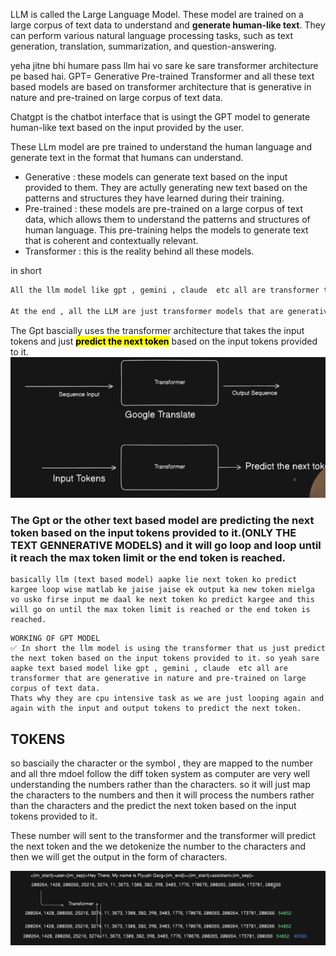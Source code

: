 
LLM is called the Large Language Model. These model are trained on a large corpus of text data to understand and **generate human-like text**. They can perform various natural language processing tasks, such as text generation, translation, summarization, and question-answering.

yeha jitne bhi humare pass llm hai vo sare ke sare transformer architecture pe based hai. 
GPT= Generative Pre-trained Transformer and all these text based models are based on transformer architecture that is generative in nature and pre-trained on large corpus of text data.

Chatgpt is the chatbot interface that is usingt the GPT model to generate human-like text based on the input provided by the user.

These LLm model are pre trained to understand the human language and generate text in the format that humans can understand.

- Generative : these models can generate text based on the input provided to them. They are actully generating new text based on the patterns and structures they have learned during their training.
- Pre-trained : these models are pre-trained on a large corpus of text data, which allows them to understand the patterns and structures of human language. This pre-training helps the models to generate text that is coherent and contextually relevant.
- Transformer : this is the reality behind all these models. 

in short 
```bash 
All the llm model like gpt , gemini , claude  etc all are transformer that are generative in nature and pre-trained on large corpus of text data.

At the end , all the LLM are just transformer models that are generative in nature and pre-trained on large corpus of text data.
```

The Gpt bascially uses the transformer architecture that takes the input tokens and just <mark> **predict the next token**</mark> based on the input tokens provided to it.
![GPT Transformer Architecture](/images/GPT_transformer.png)

### The Gpt or the other text based model are predicting the next token based on the input tokens provided to it.(ONLY THE TEXT GENNERATIVE MODELS) and it will go loop and loop until it reach the max token limit or the end token is reached.
```
basically llm (text based model) aapke lie next token ko predict kargee loop wise matlab ke jaise jaise ek output ka new token mielga vo usko firse input me daal ke next token ko predict kargee and this will go on until the max token limit is reached or the end token is reached.
```
```
WORKING OF GPT MODEL
✅ In short the llm model is using the transformer that us just predict the next token based on the input tokens provided to it. so yeah sare aapke text based model like gpt , gemini , claude  etc all are transformer that are generative in nature and pre-trained on large corpus of text data.
Thats why they are cpu intensive task as we are just looping again and again with the input and output tokens to predict the next token.
```

## TOKENS
so basciaily the character or the symbol , they are mapped to the number and all thre mdoel follow the diff token system as computer are very well understanding the numbers rather than the characters. so it will just map the characters to the numbers and then it will process the numbers rather than the characters and the predict the next token based on the input tokens provided to it.

These number will sent to the transformer and the transformer will predict the next token and the we detokenize the number to the characters and then we will get the output in the form of characters.

![Tokenization and Detokenization](/images/tokenization.png)
